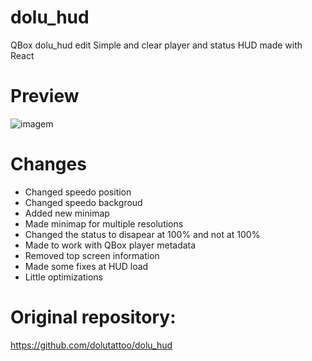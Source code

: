 # dolu_hud
QBox dolu_hud edit
Simple and clear player and status HUD made with React

# Preview
![imagem](https://github.com/Marttins011/dolu_hud/assets/89866234/6094e700-2aa2-4304-b675-33b158305f60)

# Changes
- Changed speedo position
- Changed speedo backgroud
- Added new minimap
- Made minimap for multiple resolutions
- Changed the status to disapear at 100% and not at 100%
- Made to work with QBox player metadata
- Removed top screen information
- Made some fixes at HUD load
- Little optimizations

# Original repository:
https://github.com/dolutattoo/dolu_hud
